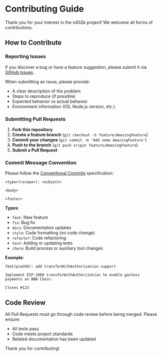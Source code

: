 # Contributing Guide

Thank you for your interest in the x402b project! We welcome all forms of contributions.

## How to Contribute

### Reporting Issues

If you discover a bug or have a feature suggestion, please submit it via [GitHub Issues](https://github.com/Pieverse-Eng/x402b/issues).

When submitting an issue, please provide:
- A clear description of the problem
- Steps to reproduce (if possible)
- Expected behavior vs actual behavior
- Environment information (OS, Node.js version, etc.)

### Submitting Pull Requests

1. **Fork this repository**
2. **Create a feature branch** (`git checkout -b feature/AmazingFeature`)
3. **Commit your changes** (`git commit -m 'Add some AmazingFeature'`)
4. **Push to the branch** (`git push origin feature/AmazingFeature`)
5. **Submit a Pull Request**


### Commit Message Convention

Please follow the [Conventional Commits](https://www.conventionalcommits.org/) specification:

```
<type>(<scope>): <subject>

<body>

<footer>
```

**Types**:
- `feat`: New feature
- `fix`: Bug fix
- `docs`: Documentation updates
- `style`: Code formatting (no code change)
- `refactor`: Code refactoring
- `test`: Adding or updating tests
- `chore`: Build process or auxiliary tool changes

**Example**:
```
feat(pieUSD): add transferWithAuthorization support

Implement EIP-3009 transferWithAuthorization to enable gasless payments on BNB Chain.

Closes #123
```

## Code Review

All Pull Requests must go through code review before being merged. Please ensure:
- All tests pass
- Code meets project standards
- Related documentation has been updated

Thank you for contributing!
